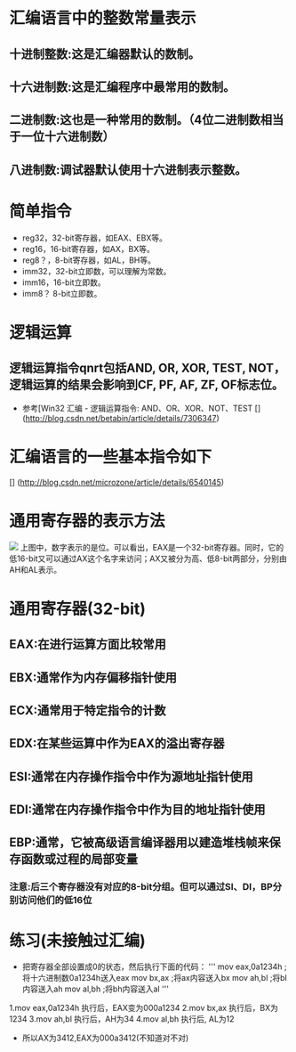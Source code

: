 # 汇编语言中的整数常量表示
## 十进制整数:这是汇编器默认的数制。
## 十六进制数:这是汇编程序中最常用的数制。
## 二进制数:这也是一种常用的数制。（4位二进制数相当于一位十六进制数）
## 八进制数:调试器默认使用十六进制表示整数。

# 简单指令
- reg32，32-bit寄存器，如EAX、EBX等。
- reg16，16-bit寄存器，如AX，BX等。
- reg8？，8-bit寄存器，如AL，BH等。
- imm32，32-bit立即数，可以理解为常数。
- imm16，16-bit立即数。
- imm8？ 8-bit立即数。

# 逻辑运算
## 逻辑运算指令qnrt包括AND, OR, XOR, TEST, NOT，逻辑运算的结果会影响到CF, PF, AF, ZF, OF标志位。
- 参考[Win32 汇编 - 逻辑运算指令: AND、OR、XOR、NOT、TEST
[] (http://blog.csdn.net/betabin/article/details/7306347)

# 汇编语言的一些基本指令如下
[] (http://blog.csdn.net/microzone/article/details/6540145)

# 通用寄存器的表示方法
![](blob:https://maxiang.io/0a6c687d-7e0c-40d7-acb6-b87c688d0ae8)
上图中，数字表示的是位。可以看出，EAX是一个32-bit寄存器。同时，它的低16-bit又可以通过AX这个名字来访问；AX又被分为高、低8-bit两部分，分别由AH和AL表示。

# 通用寄存器(32-bit)
## EAX:在进行运算方面比较常用
## EBX:通常作为内存偏移指针使用
## ECX:通常用于特定指令的计数
## EDX:在某些运算中作为EAX的溢出寄存器
## ESI:通常在内存操作指令中作为源地址指针使用
## EDI:通常在内存操作指令中作为目的地址指针使用
## EBP:通常，它被高级语言编译器用以建造堆栈帧来保存函数或过程的局部变量
### 注意:后三个寄存器没有对应的8-bit分组。但可以通过SI、DI，BP分别访问他们的低16位

# 练习(未接触过汇编)
- 把寄存器全部设置成0的状态，然后执行下面的代码：
'''
mov eax,0a1234h			;将十六进制数0a1234h送入eax
mov bx,ax			;将ax内容送入bx
mov ah,bl			;将bl内容送入ah
mov al,bh			;将bh内容送入al
'''

1.mov eax,0a1234h 执行后，EAX变为000a1234
2.mov bx,ax 执行后，BX为1234
3.mov ah,bl 执行后，AH为34
4.mov al,bh 执行后, AL为12

- 所以AX为3412,EAX为000a3412(不知道对不对)
